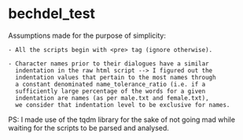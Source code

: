 # bechdel_test

Assumptions made for the purpose of simplicity:

    - All the scripts begin with <pre> tag (ignore otherwise). 

    - Character names prior to their dialogues have a similar 
      indentation in the raw html script --> I figured out the 
      indentation values that pertain to the most names through 
      a constant denominated name_tolerance_ratio (i.e. if a 
      sufficiently large percentage of the words for a given 
      indentation are names (as per male.txt and female.txt), 
      we consider that indentation level to be exclusive for names.

PS: I made use of the tqdm library for the sake of not going mad while 
waiting for the scripts to be parsed and analysed. 
